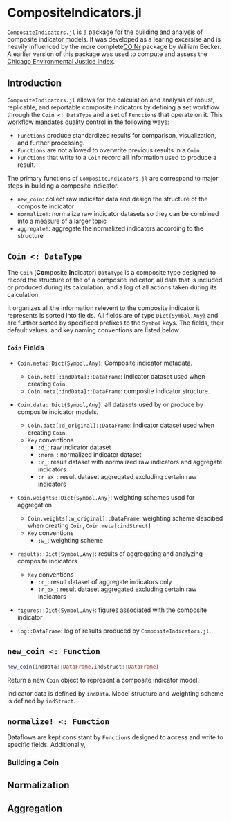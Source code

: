 # CompositeIndicators.jl

 `CompositeIndicators.jl` is a package for the building and analysis of composite indicator models. It was developed as a learing excersise and is heavily influenced by the more complete[COINr](https://bluefoxr.github.io/COINr/) package by William Becker. A earlier version of this package was used to compute and assess the [Chicago Environmental Justice Index](https://www.chicago.gov/city/en/depts/cdph/supp_info/Environment/cumulative-impact-assessment.html).


## Introduction

`CompositeIndicators.jl` allows for the calculation and analysis of robust, replicable, and reportable composite indicators by defining a set workflow through the `Coin <: DataType` and a set of `Function`s that operate on it. This workflow mandates quality control in the following ways:

- `Functions` produce standardized results for comparison, visualization, and further processing. 
- `Functions` are not allowed to overwrite previous results in a `Coin`.
- `Functions` that write to a `Coin` record all information used to produce a result. 

The primary functions of `CompositeIndicators.jl` are correspond to major steps in building a composite indicator.
- `new_coin`: collect raw indicator data and design the structure of the composite indicator
- `normalize!`: normalize raw indicator datasets so they can be combined into a measure of a larger topic
- `aggregate!`: aggregate the normalized indicators according to the structure



## `Coin <: DataType`

The `Coin` (**Co**mposite **In**dicator) `DataType` is a composite type designed to record the structure of the of a composite indicator, all data that is included or produced during its calculation, and a log of all actions taken during its calculation. 

It organizes all the information relevent to the composite indicator it represents is sorted into fields. All fields are of type `Dict{Symbol,Any}` and are further sorted by specificed prefixes to the `Symbol` keys. The fields, their default values, and key naming conventions are listed below. 

### `Coin` Fields
  - `Coin.meta::Dict{Symbol,Any}`: Composite indicator metadata.
    - `Coin.meta[:indData]::DataFrame`: indicator dataset used when creating `Coin`.
    - `Coin.meta[:indData]::DataFrame`: composite indicator structure.

  - `Coin.data::Dict{Symbol,Any}`: all datasets used by or produce by composite indicator models.
    -  `Coin.data[:d_original]::DataFrame`: indicator dataset used when creating `Coin`.
    - `Key` conventions
      - `:d_`: raw indicator dataset
      - `:norm_`: normalized indicator dataset
      - `:r_`: result dataset with normalized raw indicators and aggregate indicators
      -  `:r_ex_`: result dataset aggregated excluding certain raw indicators

  - `Coin.weights::Dict{Symbol,Any}`: weighting schemes used for aggregation
    -  `Coin.weights[:w_original]::DataFrame`: weighting scheme descibed when creating `Coin`, `Coin.meta[:indStruct]`
    - `Key` conventions
      - `:w_`: weighting scheme 

  - `results::Dict{Symbol,Any}`: results of aggregating and analyzing composite indicators
    - `Key` conventions
      -  `:r_`: result dataset of aggregate indicators only
      -  `:r_ex_`: result dataset aggregated excluding certain raw indicators
  
  - `figures::Dict{Symbol,Any}`: figures associated with the composite indicator

  - `log::DataFrame`: log of results produced by `CompositeIndicators.jl`.

## `new_coin <: Function`

```julia 
new_coin(indData::DataFrame,indStruct::DataFrame)
```
Return a new `Coin` object to represent a composite indicator model.

Indicator data is defined by `indData`. Model structure and weighting scheme is defined by `indStruct`.


## `normalize! <: Function`

Dataflows are kept consistant by `Function`s designed to access and write to specific fields. Additionally, 



### Building a Coin

### 

## Normalization

## Aggregation

## 